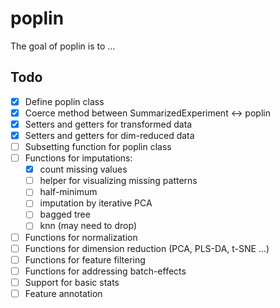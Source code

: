 
<!-- README.md is generated from README.Rmd. Please edit that file -->

# poplin

<!-- badges: start -->

<!-- badges: end -->

The goal of poplin is to …

## Todo

  - [x] Define poplin class
  - [x] Coerce method between SummarizedExperiment \<-\> poplin
  - [x] Setters and getters for transformed data
  - [x] Setters and getters for dim-reduced data
  - [ ] Subsetting function for poplin class
  - [ ] Functions for imputations:
      - [x] count missing values
      - [ ] helper for visualizing missing patterns
      - [ ] half-minimum
      - [ ] imputation by iterative PCA
      - [ ] bagged tree
      - [ ] knn (may need to drop)
  - [ ] Functions for normalization
  - [ ] Functions for dimension reduction (PCA, PLS-DA, t-SNE …)
  - [ ] Functions for feature filtering
  - [ ] Functions for addressing batch-effects
  - [ ] Support for basic stats
  - [ ] Feature annotation
